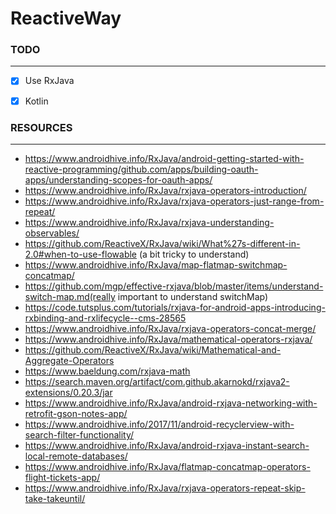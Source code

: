 # ReactiveWay

### **TODO**
_____________________________________________________________

- [X] Use RxJava
- [X] Kotlin


### **RESOURCES**
______________________________________________________________

* https://www.androidhive.info/RxJava/android-getting-started-with-reactive-programming/github.com/apps/building-oauth-apps/understanding-scopes-for-oauth-apps/
* https://www.androidhive.info/RxJava/rxjava-operators-introduction/
* https://www.androidhive.info/RxJava/rxjava-operators-just-range-from-repeat/
* https://www.androidhive.info/RxJava/rxjava-understanding-observables/
* https://github.com/ReactiveX/RxJava/wiki/What%27s-different-in-2.0#when-to-use-flowable (a bit tricky to understand)
* https://www.androidhive.info/RxJava/map-flatmap-switchmap-concatmap/
* https://github.com/mgp/effective-rxjava/blob/master/items/understand-switch-map.md(really important to understand switchMap)
* https://code.tutsplus.com/tutorials/rxjava-for-android-apps-introducing-rxbinding-and-rxlifecycle--cms-28565
* https://www.androidhive.info/RxJava/rxjava-operators-concat-merge/
* https://www.androidhive.info/RxJava/mathematical-operators-rxjava/
* https://github.com/ReactiveX/RxJava/wiki/Mathematical-and-Aggregate-Operators
* https://www.baeldung.com/rxjava-math
* https://search.maven.org/artifact/com.github.akarnokd/rxjava2-extensions/0.20.3/jar
* https://www.androidhive.info/RxJava/android-rxjava-networking-with-retrofit-gson-notes-app/
* https://www.androidhive.info/2017/11/android-recyclerview-with-search-filter-functionality/
* https://www.androidhive.info/RxJava/android-rxjava-instant-search-local-remote-databases/
* https://www.androidhive.info/RxJava/flatmap-concatmap-operators-flight-tickets-app/
* https://www.androidhive.info/RxJava/rxjava-operators-repeat-skip-take-takeuntil/